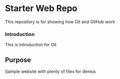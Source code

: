 # Starter Web Repo

This repository is for showing how Git and GitHub work

### Introduction

This is introduction for Git

## Purpose

Sample website with plenty of files for demos
